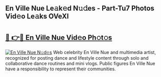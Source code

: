 ## En Ville Nue Le𝚊k𝚎d N𝚞𝚍es - Part-Tu7 Photos Vid𝚎o Le𝚊ks OVeXl

# <h2><a href="http://fb2f5tn.evod.top/?m=En+Ville+Nue">🔗 👉🔴 En Ville Nue Vid𝚎o Ph𝚘t𝚘s</a></h2>

[![En Ville Nue N𝚞d𝚎s](https://i.imgur.com/8V9OHl7.gif)](http://fb2f5tn.evod.top/?m=En+Ville+Nue)
Web celebrity En Ville Nue and multimedia artist, recognized for posting dance and lifestyle content through solo and collaborative dance routines and mini vlogs. Public figures En Ville Nue have a responsibility to represent their communities. 
